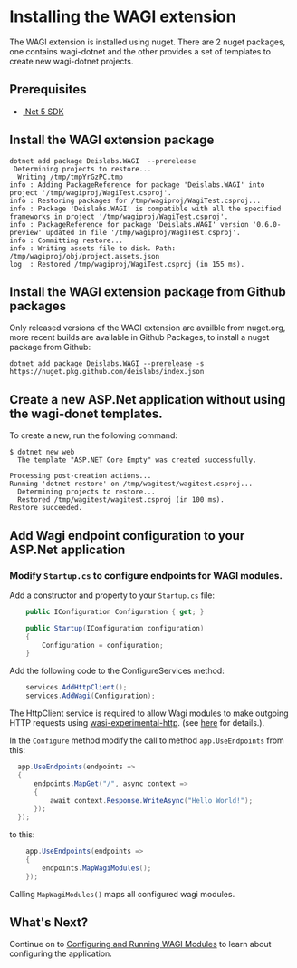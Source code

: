# Installing the WAGI extension

The WAGI extension is installed using nuget. There are 2 nuget packages, one contains wagi-dotnet and the other provides a set of templates to create new wagi-dotnet projects.

## Prerequisites

- [.Net 5 SDK](https://dotnet.microsoft.com/download/dotnet/5.0)

## Install the WAGI extension package

``` console
dotnet add package Deislabs.WAGI  --prerelease
 Determining projects to restore...
  Writing /tmp/tmpYrGzPC.tmp
info : Adding PackageReference for package 'Deislabs.WAGI' into project '/tmp/wagiproj/WagiTest.csproj'.
info : Restoring packages for /tmp/wagiproj/WagiTest.csproj...
info : Package 'Deislabs.WAGI' is compatible with all the specified frameworks in project '/tmp/wagiproj/WagiTest.csproj'.
info : PackageReference for package 'Deislabs.WAGI' version '0.6.0-preview' updated in file '/tmp/wagiproj/WagiTest.csproj'.
info : Committing restore...
info : Writing assets file to disk. Path: /tmp/wagiproj/obj/project.assets.json
log  : Restored /tmp/wagiproj/WagiTest.csproj (in 155 ms).
```

## Install the WAGI extension package from Github packages

Only released versions of the WAGI extension are availble from nuget.org, more recent builds are available in Github Packages, to install a nuget package from Github:

```console
dotnet add package Deislabs.WAGI --prerelease -s https://nuget.pkg.github.com/deislabs/index.json
```

## Create a new ASP.Net application without using the wagi-donet templates.

To create a new, run the following command:

```console
$ dotnet new web
  The template "ASP.NET Core Empty" was created successfully.

Processing post-creation actions...
Running 'dotnet restore' on /tmp/wagitest/wagitest.csproj...
  Determining projects to restore...
  Restored /tmp/wagitest/wagitest.csproj (in 100 ms).
Restore succeeded.
```

## Add Wagi endpoint configuration to your ASP.Net application

### Modify `Startup.cs` to configure endpoints for WAGI modules.

Add a constructor and property to your `Startup.cs` file:

``` csharp
    public IConfiguration Configuration { get; }

    public Startup(IConfiguration configuration)
    {
        Configuration = configuration;
    }
```

Add the following code to the ConfigureServices method:

``` csharp
    services.AddHttpClient();
    services.AddWagi(Configuration);
```

The HttpClient service is required to allow Wagi modules to make outgoing HTTP requests using  [wasi-experimental-http](https://github.com/deislabs/wasi-experimental-http). (see [here](configuring_and-running.md#making-http-requests-from-modules) for details.).

In the `Configure` method modify the call to method `app.UseEndpoints` from this:

``` csharp
  app.UseEndpoints(endpoints =>
  {
      endpoints.MapGet("/", async context =>
      {
          await context.Response.WriteAsync("Hello World!");
      });
  });
```

to this:

``` csharp
    app.UseEndpoints(endpoints =>
    {
        endpoints.MapWagiModules();
    });
```

Calling `MapWagiModules()` maps all configured wagi modules.


## What's Next?

Continue on to [Configuring and Running WAGI Modules](configuring_and_running.md) to learn about configuring the application.
